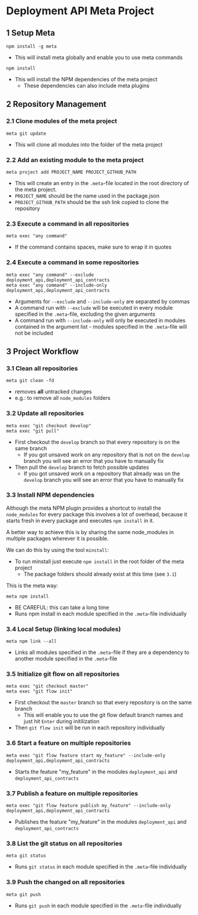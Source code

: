 # Deployment API Meta Project

## 1 Setup Meta

```
npm install -g meta
```

* This will install meta globally and enable you to use meta commands

```
npm install
```

* This will install the NPM dependencies of the meta project
  * These dependencies can also include meta plugins

## 2 Repository Management

### 2.1 Clone modules of the meta project

```
meta git update
```

* This will clone all modules into the folder of the meta project

### 2.2 Add an existing module to the meta project

```
meta project add PROJECT_NAME PROJECT_GITHUB_PATH
```

* This will create an entry in the `.meta`-file located in the root directory
of the meta project.
* `PROJECT_NAME` should be the name used in the package.json
* `PROJECT_GITHUB_PATH` should be the ssh link copied to clone the repository

### 2.3 Execute a command in **all** repositories

```
meta exec "any command"
```

* If the command contains spaces, make sure to wrap it in quotes

### 2.4 Execute a command in **some** repositories

```
meta exec "any command" --exclude deployment_api,deployment_api_contracts
meta exec "any command" --include-only deployment_api,deployment_api_contracts
```

* Arguments for `--exclude` and `--include-only` are separated by commas
* A command run with `--exclude` will be executed in every module specified
in the `.meta`-file, excluding the given arguments
* A command run with `--include-only` will only be executed in modules
contained in the argument list - modules specified in the `.meta`-file will
not be included

## 3 Project Workflow

### 3.1 Clean all repositories

```
meta git clean -fd
```

* removes **all** untracked changes
* e.g.: to remove all `node_modules` folders

### 3.2 Update all repositories

```
meta exec "git checkout develop"
meta exec "git pull"
```

* First checkout the `develop` branch so that every repository is on the same
branch
  * If you got unsaved work on any repository that is not on the `develop` branch
  you will see an error that you have to manually fix
* Then pull the `develop` branch to fetch possible updates
  * If you got unsaved work on a repository that already was on the `develop`
  branch you will see an error that you have to manually fix

### 3.3 Install NPM dependencies

Although the meta NPM plugin provides a shortcut to install the `node_modules`
for every package this involves a lot of overhead, because it starts fresh in
every package and executes `npm install` in it.

A better way to achieve this is by sharing the same node_modules in multiple
packages wherever it is possible.

We can do this by using the tool `minstall`:

* To run minstall just execute `npm install` in the root folder of the meta
project
  * The package folders should already exist at this time (see `3.1`)


This is the meta way:

```
meta npm install
```

* BE CAREFUL: this can take a long time
* Runs npm install in each module specified in the `.meta`-file individually

### 3.4 Local Setup (linking local modules)

```
meta npm link --all
```

* Links all modules specified in the `.meta`-file if they are a dependency to
another module specified in the `.meta`-file

### 3.5 Initialize git flow on all repositories

```
meta exec "git checkout master"
meta exec "git flow init"
```

* First checkout the `master` branch so that every repository is on the same
branch
  * This will enable you to use the git flow default branch names and just hit
  `Enter` during initilization
* Then `git flow init` will be run in each repository individually

### 3.6 Start a feature on multiple repositories

```
meta exec "git flow feature start my_feature" --include-only deployment_api,deployment_api_contracts
```

* Starts the feature "my_feature" in the modules
`deployment_api` and `deployment_api_contracts`

### 3.7 Publish a feature on multiple repositories

```
meta exec "git flow feature publish my_feature" --include-only deployment_api,deployment_api_contracts
```

* Publishes the feature "my_feature" in the modules
`deployment_api` and `deployment_api_contracts`

### 3.8 List the git status on all repositories

```
meta git status
```

* Runs `git status` in each module specified in the `.meta`-file individually

### 3.9 Push the changed on all repositories

```
meta git push
```

* Runs `git push` in each module specified in the `.meta`-file individually
